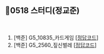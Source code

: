 ## 📘0518 스터디(정교준)
</br>

1. [백준] G5_10835_카드게임 [[정답코드](G5_10835_카드게임.java)]
2. [백준] G5_2560_짚신벌레 [[정답코드](G5_2560_짚신벌레.md)]
